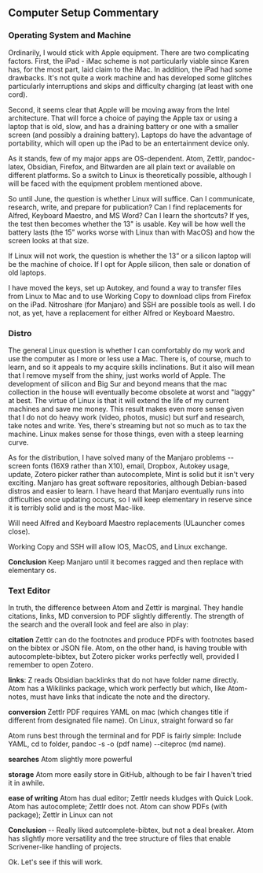 ## Computer Setup Commentary

### Operating System and Machine

Ordinarily, I would stick with Apple equipment. There are two complicating factors. First, the iPad - iMac scheme is not particularly viable since Karen has, for the most part, laid claim to the iMac. In addition, the iPad had some drawbacks. It's not quite a work machine and has developed some glitches particularly interruptions and skips and difficulty charging (at least with one cord).

Second, it seems clear that Apple will be moving away from the Intel architecture. That will force a choice of paying the Apple tax or using a laptop that is old, slow, and has a draining battery or one with a smaller screen (and possibly a draining battery). Laptops do have the advantage of portability, which will open up the iPad to be an entertainment device only.

As it stands, few of my major apps are OS-dependent. Atom, Zettlr, pandoc-latex, Obsidian, Firefox, and Bitwarden are all plain text or available on different platforms. So a switch to Linux is theoretically possible, although I will be faced with the equipment problem mentioned above.  

So until June, the question is whether Linux will suffice. Can I communicate, research, write, and prepare for publication? Can I find replacements for Alfred, Keyboard Maestro, and MS Word? Can I learn the shortcuts? If yes, the test then becomes whether the 13" is usable. Key will be how well the battery lasts (the 15” works worse with Linux than with MacOS) and how the screen looks at that size.

If Linux will not work, the question is whether the 13” or a silicon laptop will be the machine of choice. If I opt for Apple silicon, then sale or donation of old laptops.

I have moved the keys, set up Autokey, and found a way to transfer files from Linux to Mac and to use Working Copy to download clips from Firefox on the iPad. Nitroshare (for Manjaro) and SSH are possible tools as well. I do not, as yet, have a replacement for either Alfred or Keyboard Maestro.

### Distro

The general Linux question is whether I can comfortably do my work and use the computer as I more or less use a Mac. There is, of course, much to learn, and so it appeals to my acquire skills inclinations. But it also will mean that I remove myself from the shiny, just works world of Apple. The development of silicon and Big Sur and beyond means that the mac collection in the house will eventually become obsolete at worst and "laggy" at best. The virtue of Linux is that it will extend the life of my current machines and save me money. This result makes even more sense given that I do not do heavy work (video, photos, music) but surf and research, take notes and write. Yes, there's streaming but not so much as to tax the machine. Linux makes sense for those things, even with a steep learning curve.

As for the distribution, I have solved many of the Manjaro problems -- screen fonts (16X9 rather than X10), email, Dropbox, Autokey usage, update, Zotero picker rather than autocomplete, Mint is solid but it isn't very exciting. Manjaro has great software repositories, although Debian-based distros and easier to learn. I have heard that Manjaro eventually runs into difficulties once updating occurs, so I will keep elementary in reserve since it is terribly solid and is the most Mac-like.

Will need Alfred and Keyboard Maestro replacements (ULauncher comes close).

Working Copy and SSH will allow IOS, MacOS, and Linux exchange.

**Conclusion** Keep Manjaro until it becomes ragged and then replace with elementary os.

### Text Editor

In truth, the difference between Atom and Zettlr is marginal. They handle citations, links, MD conversion to PDF slightly differently. The strength of the search and the overall look and feel are also in play:

**citation** Zettlr can do the footnotes and produce PDFs with footnotes based on the bibtex or JSON file. Atom, on the other hand, is having trouble with autocomplete-bibtex, but Zotero picker works perfectly well, provided I remember to open Zotero.

**links**: Z reads Obsidian backlinks that do not have folder name directly. Atom has a Wikilinks package, which work perfectly but which, like Atom-notes,  must have links that indicate the note and the directory.

**conversion** Zettlr PDF requires YAML on mac (which changes title if different from designated file name). On Linux, straight forward so far

 Atom runs best through the terminal and for PDF is fairly simple: Include YAML, cd to folder, pandoc -s -o (pdf name) --citeproc (md name).

 **searches** Atom slightly more powerful

**storage** Atom more easily store in GitHub, although to be fair I haven't tried it in awhile.


**ease of writing** Atom has dual editor; Zettlr needs kludges with Quick Look. Atom has autocomplete; Zettlr does not. Atom can show PDFs (with package); Zettlr in Linux can not

**Conclusion** -- Really liked autcomplete-bibtex, but not a deal breaker. Atom has slightly more versatility and the tree structure of files that enable Scrivener-like handling of projects.

Ok. Let's see if this will work.
